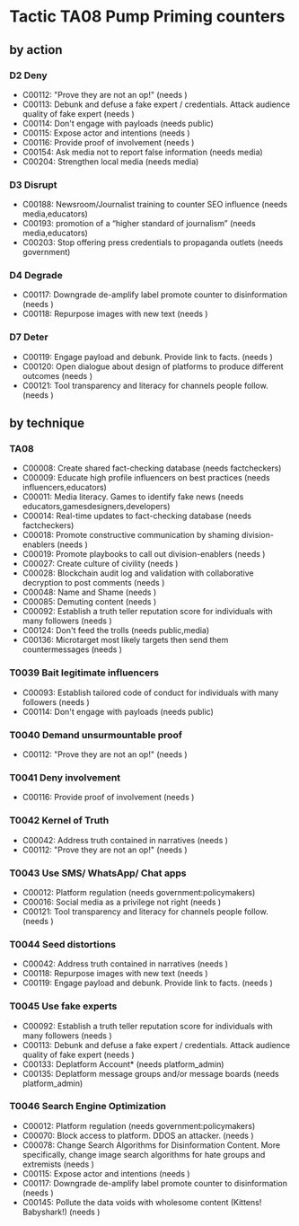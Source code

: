# Tactic TA08 Pump Priming counters

## by action


### D2 Deny
* C00112: "Prove they are not an op!" (needs )
* C00113: Debunk and defuse a fake expert / credentials. Attack audience quality of fake expert (needs )
* C00114: Don't engage with payloads (needs public)
* C00115: Expose actor and intentions (needs )
* C00116: Provide proof of involvement (needs )
* C00154: Ask media not to report false information (needs media)
* C00204: Strengthen local media (needs media)

### D3 Disrupt
* C00188: Newsroom/Journalist training to counter SEO influence (needs media,educators)
* C00193: promotion of a “higher standard of journalism” (needs media,educators)
* C00203: Stop offering press credentials to propaganda outlets (needs government)

### D4 Degrade
* C00117: Downgrade de-amplify label promote counter to disinformation (needs )
* C00118: Repurpose images with new text (needs )

### D7 Deter
* C00119: Engage payload and debunk. Provide link to facts.  (needs )
* C00120: Open dialogue about design of platforms to produce different outcomes (needs )
* C00121: Tool transparency and literacy for channels people follow.  (needs )

## by technique


### TA08
* C00008: Create shared fact-checking database (needs factcheckers)
* C00009: Educate high profile influencers on best practices (needs influencers,educators)
* C00011: Media literacy. Games to identify fake news (needs educators,gamesdesigners,developers)
* C00014: Real-time updates to fact-checking database (needs factcheckers)
* C00018: Promote constructive communication by shaming division-enablers (needs )
* C00019: Promote playbooks to call out division-enablers (needs )
* C00027: Create culture of civility (needs )
* C00028: Blockchain audit log and validation with collaborative decryption to post comments (needs )
* C00048: Name and Shame (needs )
* C00085: Demuting content (needs )
* C00092: Establish a truth teller reputation score for individuals with many followers (needs )
* C00124: Don't feed the trolls (needs public,media)
* C00136: Microtarget most likely targets then send them countermessages (needs )

### T0039 Bait legitimate influencers
* C00093: Establish tailored code of conduct for individuals with many followers (needs )
* C00114: Don't engage with payloads (needs public)

### T0040 Demand unsurmountable proof
* C00112: "Prove they are not an op!" (needs )

### T0041 Deny involvement
* C00116: Provide proof of involvement (needs )

### T0042 Kernel of Truth
* C00042: Address truth contained in narratives (needs )
* C00112: "Prove they are not an op!" (needs )

### T0043 Use SMS/ WhatsApp/ Chat apps
* C00012: Platform regulation (needs government:policymakers)
* C00016: Social media as a privilege not right (needs )
* C00121: Tool transparency and literacy for channels people follow.  (needs )

### T0044 Seed distortions
* C00042: Address truth contained in narratives (needs )
* C00118: Repurpose images with new text (needs )
* C00119: Engage payload and debunk. Provide link to facts.  (needs )

### T0045 Use fake experts
* C00092: Establish a truth teller reputation score for individuals with many followers (needs )
* C00113: Debunk and defuse a fake expert / credentials. Attack audience quality of fake expert (needs )
* C00133: Deplatform Account* (needs platform_admin)
* C00135: Deplatform message groups and/or message boards (needs platform_admin)

### T0046 Search Engine Optimization
* C00012: Platform regulation (needs government:policymakers)
* C00070: Block access to platform. DDOS an attacker. (needs )
* C00078: Change Search Algorithms for Disinformation Content. More specifically, change image search algorithms for hate groups and extremists (needs )
* C00115: Expose actor and intentions (needs )
* C00117: Downgrade de-amplify label promote counter to disinformation (needs )
* C00145: Pollute the data voids with wholesome content (Kittens! Babyshark!) (needs )

